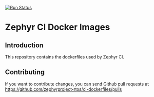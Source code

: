 [![Run Status](https://api.shippable.com/projects/58ffb2b84f607207007464db/badge?branch=master)](https://app.shippable.com/github/zephyrproject-rtos/ci-dockerfiles)

# Zephyr CI Docker Images

## Introduction

 This repository contains the dockerfiles used by Zephyr CI.

## Contributing

If you want to contribute changes, you can send Github pull requests at
https://github.com/zephyrproject-rtos/ci-dockerfiles/pulls
